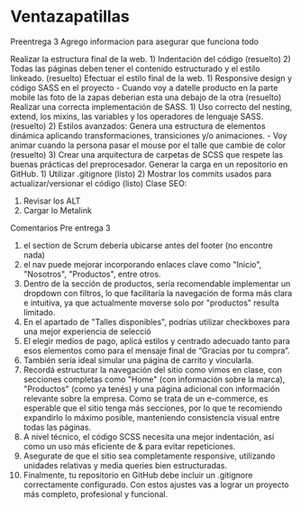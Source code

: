 # Ventazapatillas
Preentrega 3
Agrego informacion para asegurar que funciona todo

Realizar la estructura final de la web.
    1) Indentación del código (resuelto)
    2) Todas las páginas deben tener el contenido estructurado y el estilo linkeado. (resuelto)
Efectuar el estilo final de la web.
    1) Responsive design y código SASS en el proyecto
        - Cuando voy a datelle producto en la parte mobile las foto de la zapas deberian esta una debajo de la otra (resuelto)
Realizar una correcta implementación de SASS.
    1) Uso correcto del nesting, extend, los mixins, las variables y los operadores de lenguaje SASS. (resuelto)
    2) Estilos avanzados: Genera una estructura de elementos dinámica aplicando transformaciones, transiciones y/o animaciones. 
        - Voy animar cuando la persona pasar el mouse por el talle que cambie de color (resuelto)
    3) Crear una arquitectura de carpetas de SCSS que respete las buenas prácticas del preprocesador. 
Generar la carga en un repositorio en GitHub.
    1)  Utilizar .gitignore (listo)
    2)  Mostrar los commits usados para actualizar/versionar el código (listo)
Clase SEO:
1) Revisar los ALT
2) Cargar lo Metalink

Comentarios Pre entrega 3


 1) el section de Scrum debería ubicarse antes del footer (no encontre nada)
 2) el nav puede mejorar incorporando enlaces clave como "Inicio", "Nosotros", "Productos", entre otros. 
 3) Dentro de la sección de productos, sería recomendable implementar un dropdown con filtros, lo que facilitaría la navegación de forma más clara e intuitiva, ya que actualmente moverse solo por "productos" resulta limitado.
 4)  En el apartado de "Talles disponibles", podrías utilizar checkboxes para una mejor experiencia de selecció
 5) El elegir medios de pago, aplicá estilos y centrado adecuado tanto para esos elementos como para el mensaje final de “Gracias por tu compra”.
 6)  También sería ideal simular una página de carrito y vincularla.
 7)  Recordá estructurar la navegación del sitio como vimos en clase, con secciones completas como "Home" (con información sobre la marca), "Productos" (como ya tenés) y una página adicional con información relevante sobre la empresa.
  Como se trata de un e-commerce, es esperable que el sitio tenga más secciones, por lo que te recomiendo expandirlo lo máximo posible, manteniendo consistencia visual entre todas las páginas. 
  8) A nivel técnico, el código SCSS necesita una mejor indentación, así como un uso más eficiente de & para evitar repeticiones. 
  9) Asegurate de que el sitio sea completamente responsive, utilizando unidades relativas y media queries bien estructuradas.
  10) Finalmente, tu repositorio en GitHub debe incluir un .gitignore correctamente configurado. Con estos ajustes vas a lograr un proyecto más completo, profesional y funcional.
  

